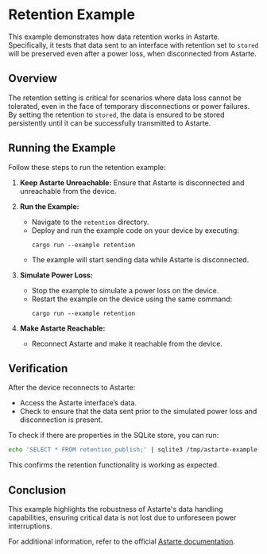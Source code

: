 <!--
Copyright 2024 SECO Mind Srl

SPDX-License-Identifier: Apache-2.0
-->

# Retention Example

This example demonstrates how data retention works in Astarte. Specifically, it tests that data sent
to an interface with retention set to `stored` will be preserved even after a power loss, when
disconnected from Astarte.

## Overview

The retention setting is critical for scenarios where data loss cannot be tolerated, even in the
face of temporary disconnections or power failures. By setting the retention to `stored`, the data
is ensured to be stored persistently until it can be successfully transmitted to Astarte.

## Running the Example

Follow these steps to run the retention example:

1. **Keep Astarte Unreachable:** Ensure that Astarte is disconnected and unreachable from the
   device.

1. **Run the Example:**
   - Navigate to the `retention` directory.
   - Deploy and run the example code on your device by executing:
     ```
     cargo run --example retention
     ```
   - The example will start sending data while Astarte is disconnected.

1. **Simulate Power Loss:**
   - Stop the example to simulate a power loss on the device.
   - Restart the example on the device using the same command:
     ```
     cargo run --example retention
     ```

1. **Make Astarte Reachable:**
   - Reconnect Astarte and make it reachable from the device.

## Verification

After the device reconnects to Astarte:

- Access the Astarte interface’s data.
- Check to ensure that the data sent prior to the simulated power loss and disconnection is present.

To check if there are properties in the SQLite store, you can run:

```sh
echo 'SELECT * FROM retention_publish;' | sqlite3 /tmp/astarte-example-retention/prop-cache.db
```

This confirms the retention functionality is working as expected.

## Conclusion

This example highlights the robustness of Astarte's data handling capabilities, ensuring critical
data is not lost due to unforeseen power interruptions.

For additional information, refer to the official
[Astarte documentation](https://docs.astarte-platform.org).
